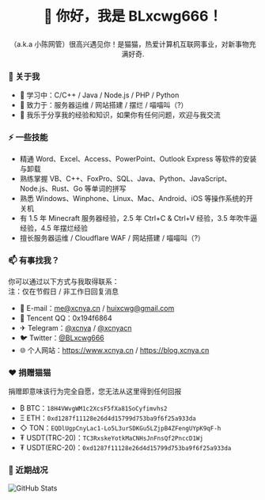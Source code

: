 # <p align="center">👋 你好，我是 BLxcwg666！</p>
<p align="center">（a.k.a 小陈网管）很高兴遇见你！是猫猫，热爱计算机互联网事业，对新事物充满好奇.</p>

### 🚀 关于我

- 🌱 学习中：C/C++ / Java / Node.js / PHP / Python
- 🔭 致力于：服务器运维 / 网站搭建 / 摆烂 / 喵喵叫（?）
- 💬 我乐于分享我的经验和知识，如果你有任何问题，欢迎与我交流

### ⚡ 一些技能

- 精通 Word、Excel、Access、PowerPoint、Outlook Express 等软件的安装与卸载
- 熟练掌握 VB、C++、FoxPro、SQL、Java、Python、JavaScript、Node.js、Rust、Go 等单词的拼写
- 熟悉 Windows、Winphone、Linux、Mac、Android、iOS 等操作系统的开关机
- 有 1.5 年 Minecraft 服务器经验，2.5 年 Ctrl+C & Ctrl+V 经验，3.5 年吹牛逼经验，4.5 年摆烂经验
- 擅长服务器运维 / Cloudflare WAF / 网站搭建 / 喵喵叫（?）

### 📫 有事找我？

你可以通过以下方式与我取得联系：  
注：仅在节假日 / 非工作日回复消息

- 📧 E-mail：me@xcnya.cn / huixcwg@gmail.com
- 🐧 Tencent QQ：0x194f6864
- ✈ Telegram：<a href="https://t.me/xcnya">@xcnya</a> / <a href="https://t.me/xcnyacn">@xcnyacn</a>
- 🐦 Twitter：<a href="https://twitter.com/BLxcwg666">@BLxcwg666</a>
- 🌐 个人网站：https://www.xcnya.cn / https://blog.xcnya.cn

### ❤️ 捐赠猫猫
捐赠即意味该行为完全自愿，您无法从这里得到任何回报  

- ₿ BTC：`18H4VWvgWM1c2XcsF5fXa81SoCyfimvhs2`
- Ξ ETH：`0xd1287f11128e26d4d15799d753ba9f6f25a933da`
- ◇ TON：`EQDlUgpCnyLac1-Lo5L3urSDKGu5LZjpB4ZFengUYpK9qF-h`
- ₮ USDT(TRC-20)：`TC3RxskeYotkMaCNHsJnFnsQf2PnccD1Wj`
- ₮ USDT(ERC-20)：`0xd1287f11128e26d4d15799d753ba9f6f25a933da`

### 🌟 近期战况

<p>
  <img src="https://github-readme-stats.vercel.app/api?username=BLxcwg666&show_icons=true" alt="GitHub Stats">
</p>

